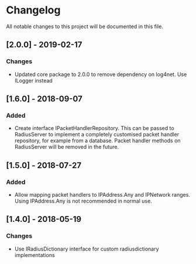 # Changelog
All notable changes to this project will be documented in this file.

## [2.0.0] - 2019-02-17
### Changes
- Updated core package to 2.0.0 to remove dependency on log4net. Use ILogger instead
   
   
## [1.6.0] - 2018-09-07
### Added
- Create interface IPacketHandlerRepository. This can be passed to RadiusServer to implement a completely customised packet handler repository, for example from a database. Packet handler methods on RadiusServer will be removed in the future.


## [1.5.0] - 2018-07-27
### Added
- Allow mapping packet handlers to IPAddress.Any and IPNetwork ranges. Using IPAddress.Any is not recommended in normal use.


## [1.4.0] - 2018-05-19
### Changes
- Use IRadiusDictionary interface for custom radiusdictionary implementations
